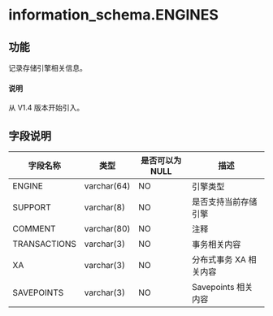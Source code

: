 # information_schema.ENGINES

## 功能

记录存储引擎相关信息。

<main id="notice" type='explain'>
  <h4>说明</h4>
  <p>从 V1.4 版本开始引入。</p>
</main>

## 字段说明

|   **字段名称**   |    **类型**     | **是否可以为 NULL** |     **描述**      |
|--------------|---------------|----------------|-----------------|
| ENGINE       | varchar(64)   | NO             | 引擎类型            |
| SUPPORT      | varchar(8)    | NO             | 是否支持当前存储引擎      |
| COMMENT      | varchar(80)   | NO             | 注释              |
| TRANSACTIONS | varchar(3)    | NO             | 事务相关内容          |
| XA           | varchar(3)    | NO             | 分布式事务 XA 相关内容   |
| SAVEPOINTS   | varchar(3)    | NO             | Savepoints 相关内容 |
